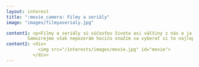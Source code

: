```yaml
---
layout: interest
title: ":movie_camera: Filmy a seriály"
image: "images/filmyaserialy.jpg"

content1: <p>Filmy a seriály sú súčasťou života asi väčšiny z nás a ja nie som výnimka.
        Samozrejme však nepozerám hocičo snažím sa vyberať si to najlepšie. Niekedy je to veľmi ťažké, hlavne keď je telka plná hlúpostí. Myslím, že medzi filmami nemám obľúbený žáner, čo však nemám rada sú horory. Inak som asi ochotná si pozrieť hocičo ak je to kvalitné. Z toho množsva filmov je však veľmi ťažké si vybrať. Ako to robím? Nuž občas si pozriem aj poriadnu hlúposť inak sa to nedá. Aspoň potom viem poriadne oceniť dobrý film. Dobrý film ten sa najlepšie pozná po tom pocite prázdnoty, ktorý vám zostane po skončení filmu. Mám asi dva najobľúbenejšie filmy, každý mám rada trochu iným spôsobom. Prvým je útek z väznice Shaw Shank a druhí sú Bedári, ale tí spievaní inak to nie je ono. A zo seriálov mám veľmi rada Dr. House a Big Bang Theory.</p>
content2: <div>
            <img src="/interests/images/movie.jpg" id="movie">
          </div>
---
```

